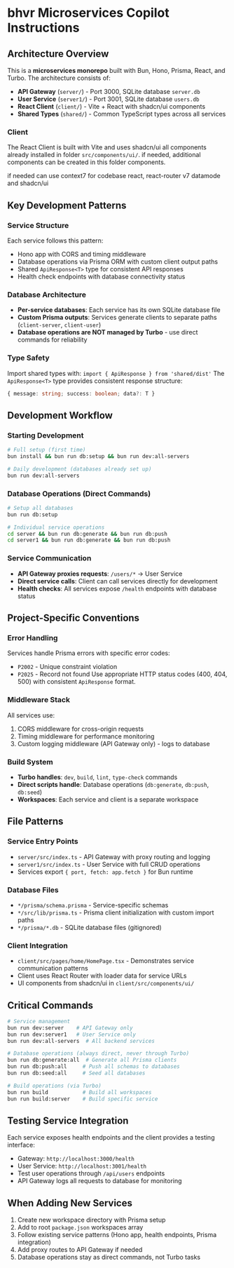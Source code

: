 # bhvr Microservices Copilot Instructions

## Architecture Overview

This is a **microservices monorepo** built with Bun, Hono, Prisma, React, and Turbo. The architecture consists of:

- **API Gateway** (`server/`) - Port 3000, SQLite database `server.db`
- **User Service** (`server1/`) - Port 3001, SQLite database `users.db`  
- **React Client** (`client/`) - Vite + React with shadcn/ui components
- **Shared Types** (`shared/`) - Common TypeScript types across all services

### Client
The React Client is built with Vite and uses shadcn/ui all components already installed in folder `src/components/ui/`.
if needed, additional components can be created in this folder components.

if needed can use context7 for codebase react, react-router v7 datamode and shadcn/ui

## Key Development Patterns

### Service Structure
Each service follows this pattern:
- Hono app with CORS and timing middleware
- Database operations via Prisma ORM with custom client output paths
- Shared `ApiResponse<T>` type for consistent API responses
- Health check endpoints with database connectivity status

### Database Architecture
- **Per-service databases**: Each service has its own SQLite database file
- **Custom Prisma outputs**: Services generate clients to separate paths (`client-server`, `client-user`)
- **Database operations are NOT managed by Turbo** - use direct commands for reliability

### Type Safety
Import shared types with: `import { ApiResponse } from 'shared/dist'`
The `ApiResponse<T>` type provides consistent response structure:
```typescript
{ message: string; success: boolean; data?: T }
```

## Development Workflow

### Starting Development
```bash
# Full setup (first time)
bun install && bun run db:setup && bun run dev:all-servers

# Daily development (databases already set up)
bun run dev:all-servers
```

### Database Operations (Direct Commands)
```bash
# Setup all databases
bun run db:setup

# Individual service operations
cd server && bun run db:generate && bun run db:push
cd server1 && bun run db:generate && bun run db:push
```

### Service Communication
- **API Gateway proxies requests**: `/users/*` → User Service
- **Direct service calls**: Client can call services directly for development
- **Health checks**: All services expose `/health` endpoints with database status

## Project-Specific Conventions

### Error Handling
Services handle Prisma errors with specific error codes:
- `P2002` - Unique constraint violation
- `P2025` - Record not found
Use appropriate HTTP status codes (400, 404, 500) with consistent `ApiResponse` format.

### Middleware Stack
All services use:
1. CORS middleware for cross-origin requests
2. Timing middleware for performance monitoring  
3. Custom logging middleware (API Gateway only) - logs to database

### Build System
- **Turbo handles**: `dev`, `build`, `lint`, `type-check` commands
- **Direct scripts handle**: Database operations (`db:generate`, `db:push`, `db:seed`)
- **Workspaces**: Each service and client is a separate workspace

## File Patterns

### Service Entry Points
- `server/src/index.ts` - API Gateway with proxy routing and logging
- `server1/src/index.ts` - User Service with full CRUD operations
- Services export `{ port, fetch: app.fetch }` for Bun runtime

### Database Files
- `*/prisma/schema.prisma` - Service-specific schemas
- `*/src/lib/prisma.ts` - Prisma client initialization with custom import paths
- `*/prisma/*.db` - SQLite database files (gitignored)

### Client Integration
- `client/src/pages/home/HomePage.tsx` - Demonstrates service communication patterns
- Client uses React Router with loader data for service URLs
- UI components from shadcn/ui in `client/src/components/ui/`

## Critical Commands

```bash
# Service management
bun run dev:server    # API Gateway only
bun run dev:server1   # User Service only  
bun run dev:all-servers  # All backend services

# Database operations (always direct, never through Turbo)
bun run db:generate:all  # Generate all Prisma clients
bun run db:push:all     # Push all schemas to databases
bun run db:seed:all     # Seed all databases

# Build operations (via Turbo)
bun run build           # Build all workspaces
bun run build:server    # Build specific service
```

## Testing Service Integration

Each service exposes health endpoints and the client provides a testing interface:
- Gateway: `http://localhost:3000/health`
- User Service: `http://localhost:3001/health`
- Test user operations through `/api/users` endpoints
- API Gateway logs all requests to database for monitoring

## When Adding New Services

1. Create new workspace directory with Prisma setup
2. Add to root `package.json` workspaces array
3. Follow existing service patterns (Hono app, health endpoints, Prisma integration)
4. Add proxy routes to API Gateway if needed
5. Database operations stay as direct commands, not Turbo tasks
